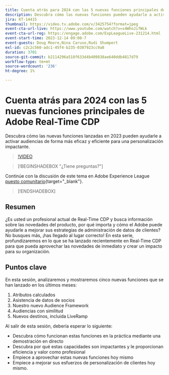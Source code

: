 ```yaml
---
title: Cuenta atrás para 2024 con las 5 nuevas funciones principales de Adobe Real-Time CDP
description: Descubra cómo las nuevas funciones pueden ayudarle a activar audiencias de forma más eficaz y eficiente para una personalización impactante.
jira: KT-14415
thumbnail: https://video.tv.adobe.com/v/3425754?format=jpeg
event-cta-url-live: https://www.youtube.com/watch?v=s4WhnJifWLk
event-cta-url-reg: https://engage.adobe.com/ExpLeagueLive-231214.html
event-start-time: 2023-12-14 09:00-7
event-guests: Doug Moore,Nina Caruso,Rudi Shumpert
exl-id: c2c2c560-adc1-45f4-b235-0307923cc9a8
duration: 3701
source-git-commit: b2114296a518f633d4b409838ae640ddb4817d79
workflow-type: tm+mt
source-wordcount: '236'
ht-degree: 1%

---
```


# Cuenta atrás para 2024 con las 5 nuevas funciones principales de Adobe Real-Time CDP

Descubra cómo las nuevas funciones lanzadas en 2023 pueden ayudarle a activar audiencias de forma más eficaz y eficiente para una personalización impactante.

>[!VIDEO](https://video.tv.adobe.com/v/3425754/?quality=12&learn=on)

>[!BEGINSHADEBOX &quot;¿Tiene preguntas?&quot;]

Continúe con la discusión de este tema en Adobe Experience League [puesto comunitario](https://experienceleaguecommunities.adobe.com/t5/real-time-customer-data-platform/experience-league-live-post-session-discussion-countdown-to-2024/m-p/639558#M14){target="_blank"}.

>[!ENDSHADEBOX]

## Resumen

¿Es usted un profesional actual de Real-Time CDP y busca información sobre las novedades del producto, por qué importa y cómo el Adobe puede ayudarle a mejorar sus estrategias de administración de datos de clientes? No busques más, ¡has llegado al lugar correcto! En esta serie, profundizaremos en lo que se ha lanzado recientemente en Real-Time CDP para que pueda aprovechar las novedades de inmediato y crear un impacto para su organización.

## Puntos clave

En esta sesión, analizaremos y mostraremos cinco nuevas funciones que se han lanzado en los últimos meses:

1. Atributos calculados
2. Asistencia de datos de socios
3. Nuestro nuevo Audience Framework
4. Audiencias con similitud
5. Nuevos destinos, incluida LiveRamp

Al salir de esta sesión, debería esperar lo siguiente:

* Descubra cómo funcionan estas funciones en la práctica mediante una demostración en directo
* Descubra por qué estas capacidades son impactantes y le proporcionan eficiencia y valor como profesional
* Empiece a aprovechar estas nuevas funciones hoy mismo
* Empiece a mejorar sus esfuerzos de personalización de clientes hoy mismo.
